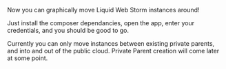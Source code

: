 Now you can graphically move Liquid Web Storm instances around!

Just install the composer dependancies, open the app, enter your credentials, and you should be good to go.

Currently you can only move instances between existing private parents, and into and out of the public cloud. Private Parent creation will come later at some point.
